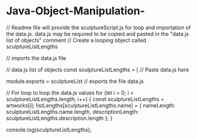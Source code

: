 # Java-Object-Manipulation-
// Readme file will provide the sculptureScript.js for loop and importation of the data.js. data.js may be required to be copied and pasted in the "data.js list of objects" comment
// Create a looping object called sculptureListLengths

<script type="data.js" src="data.js"> </script> // imports the data.js file


// data.js list of objects
const sculptureListLengths = [
  // Paste data.js here  

module.exports = sculptureList // exports the file data.js

// For loop to loop the data.js values
for (let i = 0; i < sculptureListLengths.length; i++) {
    const sculptureListLengths = artworks[i];
    listLengths[sculptureListLengths.name] = {
        nameLength: sculptureListLengths.name.length,
        descriptionLength: sculptureListLengths.description.length
    };
}

console.log(sculptureListLengths);
